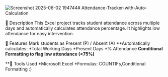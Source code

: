 ![Screenshot 2025-06-02 194744](https://github.com/user-attachments/assets/5a855a1f-d642-4d4e-b69d-f4ff4137dbcd)# Attendance-Tracker-with-Auto-Calculation

📝 Description
This Excel project tracks student attendance across multiple days and automatically calculates attendance percentage. It highlights low attendance for easy intervention.

🧠 Features
Mark students as Present (P) / Absent (A)
**Automatically calculates:
*Total Working Days
*Present Days
*% Attendance
**Conditional Formatting to flag low attendance (<75%)**

**🔧 Tools Used
*Microsoft Excel
*Formulas: COUNTIFs,Conditional Formatting :)


